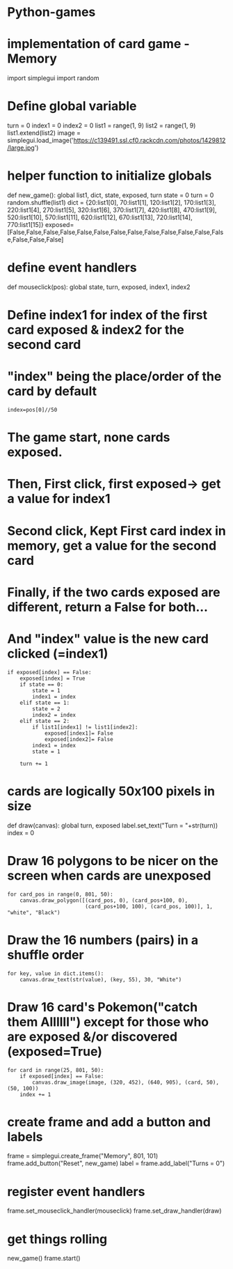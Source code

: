 # Python-games
# implementation of card game - Memory

import simplegui
import random

# Define global variable
turn = 0
index1 = 0
index2 = 0
list1 = range(1, 9)
list2 = range(1, 9)
list1.extend(list2)
image = simplegui.load_image('https://c139491.ssl.cf0.rackcdn.com/photos/1429812/large.jpg')

# helper function to initialize globals
def new_game():
    global list1, dict, state, exposed, turn
    state = 0
    turn = 0
    random.shuffle(list1)
    dict = {20:list1[0], 70:list1[1], 120:list1[2], 170:list1[3], 220:list1[4], 270:list1[5], 320:list1[6], 370:list1[7], 420:list1[8], 470:list1[9], 520:list1[10], 570:list1[11], 620:list1[12], 670:list1[13], 720:list1[14], 770:list1[15]}
    exposed=[False,False,False,False,False,False,False,False,False,False,False,False,False,False,False,False]  
     
# define event handlers
def mouseclick(pos):
    global state, turn, exposed, index1, index2
# Define index1 for index of the first card exposed & index2 for the second card
# "index" being the place/order of the card by default
    index=pos[0]//50

# The game start, none cards exposed. 
# Then, First click, first exposed-> get a value for index1
# Second click, Kept First card index in memory, get a value for the second card
# Finally, if the two cards exposed are different, return a False for both... 
# And "index"  value is the new card clicked (=index1)
    if exposed[index] == False:
        exposed[index] = True
        if state == 0:
            state = 1
            index1 = index
        elif state == 1:
            state = 2
            index2 = index
        elif state == 2:
            if list1[index1] != list1[index2]:
                exposed[index1]= False
                exposed[index2]= False
            index1 = index
            state = 1 
            
        turn += 1 
                        
# cards are logically 50x100 pixels in size    
def draw(canvas):
    global turn, exposed
    label.set_text("Turn = "+str(turn))
    index = 0
# Draw 16 polygons to be nicer on the screen when cards are unexposed
    for card_pos in range(0, 801, 50):
        canvas.draw_polygon([(card_pos, 0), (card_pos+100, 0),
                             (card_pos+100, 100), (card_pos, 100)], 1, "white", "Black")

# Draw the 16 numbers (pairs) in a shuffle order
    for key, value in dict.items():
        canvas.draw_text(str(value), (key, 55), 30, "White")
        
# Draw 16 card's Pokemon("catch them Allllll") except for those who are exposed &/or discovered (exposed=True)
    for card in range(25, 801, 50):
        if exposed[index] == False:
            canvas.draw_image(image, (320, 452), (640, 905), (card, 50), (50, 100))
        index += 1

# create frame and add a button and labels
frame = simplegui.create_frame("Memory", 801, 101)
frame.add_button("Reset", new_game)
label = frame.add_label("Turns = 0")

# register event handlers
frame.set_mouseclick_handler(mouseclick)
frame.set_draw_handler(draw)

# get things rolling
new_game()
frame.start()
